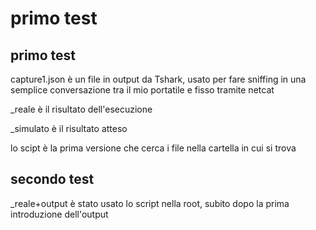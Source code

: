 # primo test

## primo test

capture1.json       è un file in output da Tshark, usato per fare sniffing in una semplice conversazione tra il mio portatile e fisso tramite netcat

_reale              è il risultato dell'esecuzione

_simulato           è il risultato atteso

lo scipt            è la prima versione che cerca i file nella cartella in cui si trova


## secondo test

_reale+output       è stato usato lo script nella root, subito dopo la prima introduzione dell'output